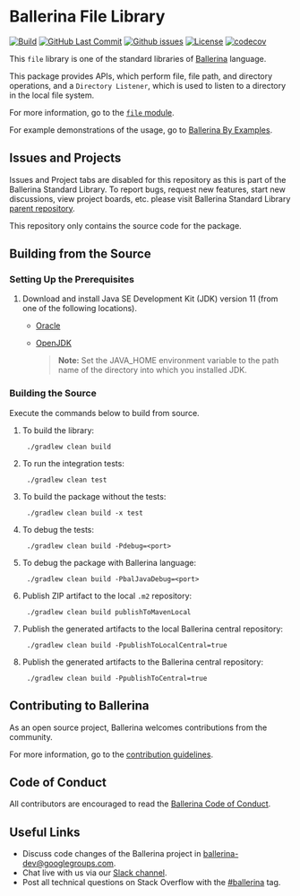 Ballerina File Library
=======================

  [![Build](https://github.com/ballerina-platform/module-ballerina-file/actions/workflows/build-timestamped-master.yml/badge.svg)](https://github.com/ballerina-platform/module-ballerina-file/actions/workflows/build-timestamped-master.yml)
  [![GitHub Last Commit](https://img.shields.io/github/last-commit/ballerina-platform/module-ballerina-file.svg)](https://github.com/ballerina-platform/module-ballerina-file/commits/master)
  [![Github issues](https://img.shields.io/github/issues/ballerina-platform/ballerina-standard-library/module/file.svg?label=Open%20Issues)](https://github.com/ballerina-platform/ballerina-standard-library/labels/module%2Ffile)
  [![License](https://img.shields.io/badge/License-Apache%202.0-blue.svg)](https://opensource.org/licenses/Apache-2.0)
  [![codecov](https://codecov.io/gh/ballerina-platform/module-ballerina-file/branch/master/graph/badge.svg)](https://codecov.io/gh/ballerina-platform/module-ballerina-file)

This `file` library is one of the standard libraries of <a target="_blank" href="https://ballerina.io/">Ballerina</a> language.

This package provides APIs, which perform file, file path, and directory operations, and a `Directory Listener`, which is used to listen to a directory in the local file system.

For more information, go to the [`file` module](https://docs.central.ballerina.io/ballerina/file/latest).

For example demonstrations of the usage, go to [Ballerina By Examples](https://ballerina.io/learn/by-example/).

## Issues and Projects

Issues and Project tabs are disabled for this repository as this is part of the Ballerina Standard Library. To report bugs, request new features, start new discussions, view project boards, etc. please visit Ballerina Standard Library [parent repository](https://github.com/ballerina-platform/ballerina-standard-library). 

This repository only contains the source code for the package.

## Building from the Source

### Setting Up the Prerequisites

1. Download and install Java SE Development Kit (JDK) version 11 (from one of the following locations).
   * [Oracle](https://www.oracle.com/java/technologies/javase-jdk11-downloads.html)

   * [OpenJDK](https://adoptopenjdk.net/)

        > **Note:** Set the JAVA_HOME environment variable to the path name of the directory into which you installed JDK.
     
### Building the Source

Execute the commands below to build from source.

1. To build the library:

        ./gradlew clean build

2. To run the integration tests:

        ./gradlew clean test

3. To build the package without the tests:

        ./gradlew clean build -x test

4. To debug the tests:

        ./gradlew clean build -Pdebug=<port>
        
5. To debug the package with Ballerina language:
   
        ./gradlew clean build -PbalJavaDebug=<port>

6. Publish ZIP artifact to the local `.m2` repository:

        ./gradlew clean build publishToMavenLocal

7. Publish the generated artifacts to the local Ballerina central repository:
   
        ./gradlew clean build -PpublishToLocalCentral=true
        
8. Publish the generated artifacts to the Ballerina central repository:

        ./gradlew clean build -PpublishToCentral=true

## Contributing to Ballerina

As an open source project, Ballerina welcomes contributions from the community. 

For more information, go to the [contribution guidelines](https://github.com/ballerina-platform/ballerina-lang/blob/master/CONTRIBUTING.md).

## Code of Conduct

All contributors are encouraged to read the [Ballerina Code of Conduct](https://ballerina.io/code-of-conduct).

## Useful Links

* Discuss code changes of the Ballerina project in [ballerina-dev@googlegroups.com](mailto:ballerina-dev@googlegroups.com).
* Chat live with us via our [Slack channel](https://ballerina.io/community/slack/).
* Post all technical questions on Stack Overflow with the [#ballerina](https://stackoverflow.com/questions/tagged/ballerina) tag.

